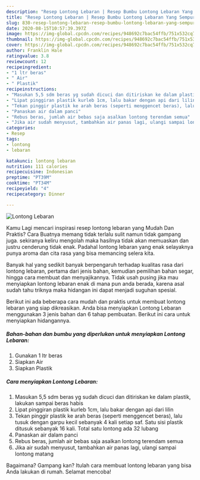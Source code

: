 ```yaml
---
description: "Resep Lontong Lebaran | Resep Bumbu Lontong Lebaran Yang Sempurna"
title: "Resep Lontong Lebaran | Resep Bumbu Lontong Lebaran Yang Sempurna"
slug: 830-resep-lontong-lebaran-resep-bumbu-lontong-lebaran-yang-sempurna
date: 2020-08-15T10:57:39.397Z
image: https://img-global.cpcdn.com/recipes/948692c7bac54ffb/751x532cq70/lontong-lebaran-foto-resep-utama.jpg
thumbnail: https://img-global.cpcdn.com/recipes/948692c7bac54ffb/751x532cq70/lontong-lebaran-foto-resep-utama.jpg
cover: https://img-global.cpcdn.com/recipes/948692c7bac54ffb/751x532cq70/lontong-lebaran-foto-resep-utama.jpg
author: Franklin Hale
ratingvalue: 3.8
reviewcount: 12
recipeingredient:
- "1 ltr beras"
- " Air"
- " Plastik"
recipeinstructions:
- "Masukan 5,5 sdm beras yg sudah dicuci dan ditiriskan ke dalam plastik, lakukan sampai beras habis"
- "Lipat pinggiran plastik kurleb 1cm, lalu bakar dengan api dari lilin"
- "Tekan pinggir plastik ke arah beras (seperti menggencet beras), lalu tusuk dengan garpu kecil sebanyak 4 kali setiap saf. Satu sisi plastik ditusuk sebanyak 16 kali. Total satu lontong ada 32 lubang"
- "Panaskan air dalam panci"
- "Rebus beras, jumlah air bebas saja asalkan lontong terendam semua"
- "Jika air sudah menyusut, tambahkan air panas lagi, ulangi sampai lontong matang"
categories:
- Resep
tags:
- lontong
- lebaran

katakunci: lontong lebaran 
nutrition: 111 calories
recipecuisine: Indonesian
preptime: "PT39M"
cooktime: "PT34M"
recipeyield: "4"
recipecategory: Dinner

---
```



![Lontong Lebaran](https://img-global.cpcdn.com/recipes/948692c7bac54ffb/751x532cq70/lontong-lebaran-foto-resep-utama.jpg)

Kamu Lagi mencari inspirasi resep lontong lebaran yang Mudah Dan Praktis? Cara Buatnya memang tidak terlalu sulit namun tidak gampang juga. sekiranya keliru mengolah maka hasilnya tidak akan memuaskan dan justru cenderung tidak enak. Padahal lontong lebaran yang enak selayaknya punya aroma dan cita rasa yang bisa memancing selera kita.

Banyak hal yang sedikit banyak berpengaruh terhadap kualitas rasa dari lontong lebaran, pertama dari jenis bahan, kemudian pemilihan bahan segar, hingga cara membuat dan menyajikannya. Tidak usah pusing jika mau menyiapkan lontong lebaran enak di mana pun anda berada, karena asal sudah tahu triknya maka hidangan ini dapat menjadi suguhan spesial.




Berikut ini ada beberapa cara mudah dan praktis untuk membuat lontong lebaran yang siap dikreasikan. Anda bisa menyiapkan Lontong Lebaran menggunakan 3 jenis bahan dan 6 tahap pembuatan. Berikut ini cara untuk menyiapkan hidangannya.

<!--inarticleads1-->

##### Bahan-bahan dan bumbu yang diperlukan untuk menyiapkan Lontong Lebaran:

1. Gunakan 1 ltr beras
1. Siapkan  Air
1. Siapkan  Plastik




<!--inarticleads2-->

##### Cara menyiapkan Lontong Lebaran:

1. Masukan 5,5 sdm beras yg sudah dicuci dan ditiriskan ke dalam plastik, lakukan sampai beras habis
1. Lipat pinggiran plastik kurleb 1cm, lalu bakar dengan api dari lilin
1. Tekan pinggir plastik ke arah beras (seperti menggencet beras), lalu tusuk dengan garpu kecil sebanyak 4 kali setiap saf. Satu sisi plastik ditusuk sebanyak 16 kali. Total satu lontong ada 32 lubang
1. Panaskan air dalam panci
1. Rebus beras, jumlah air bebas saja asalkan lontong terendam semua
1. Jika air sudah menyusut, tambahkan air panas lagi, ulangi sampai lontong matang




Bagaimana? Gampang kan? Itulah cara membuat lontong lebaran yang bisa Anda lakukan di rumah. Selamat mencoba!
